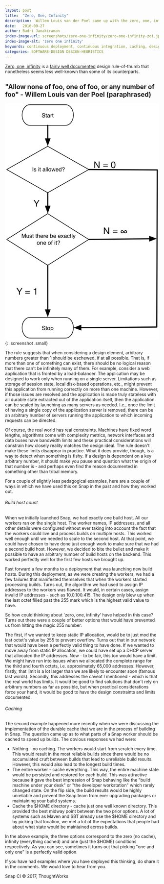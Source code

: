 ```yaml
---
layout: post
title:  "Zero, One, Infinity"
description:  Willem Louis van der Poel came up with the zero, one, infinity heuristic. We find that remains a useful way to think of design parameters and constraints.
date:   2016-09-27
author: Badri Janakiraman
index-image-url: screenshots/zero-one-infinity/zero-one-infinity-zoi.jpg
index-image-alt: 'zero one infinity'
keywords: continuous deployment, continuous integration, caching, design, heuristics, rules-of-thumb
categories: SOFTWARE-DESIGN DESIGN-HEURISTICS
---
```


[Zero, one, infinity](https://en.wikipedia.org/wiki/Zero_one_infinity_rule) is a [fairly well documented](http://c2.com/cgi/wiki?ZeroOneInfinityRule) design rule-of-thumb that nonetheless seems less well-known than some of its counterparts.

## "Allow none of foo, one of foo, or any number of foo" - Willem Louis van der Poel (paraphrased)

![zero one infinity](/assets/images/zero-one-infinity/zero-one.png){: .screenshot .small}

The rule suggests that when considering a design element, arbitrary numbers greater than 1 should be eschewed, if at all possible. That is, if more than one of something can exist, there should be no logical reason that there can't be infinitely many of them. For example, consider a web application that is fronted by a load-balancer. The application may be designed to work only when running on a single server. Limitations such as storage of session state, local disk-based operations, etc., might prevent this application from running correctly on more than one machine. However, if those issues are resolved and the application is made truly stateless with all durable state extracted out of the application itself, then the application can be scaled by launching as many servers as needed. I.e., once the limit of having a single copy of the application server is removed, there can be an arbitrary number of servers running the application to which incoming requests can be directed.

Of course, the real world has real constraints. Machines have fixed word lengths, algorithms come with complexity metrics, network interfaces and data buses have bandwidth limits and these practical considerations will constrain how closely reality matches the design ideal. The rule doesn't make these limits disappear in practice. What it does provide, though, is a way to detect when something is fishy. If a design is dependent on a key arbitrary number, it should make you pause and question what the origin of that number is - and perhaps even find the reason documented in something other than tribal memory.

For a couple of slightly less pedagogical examples, here are a couple of ways in which we have used this on Snap in the past  and how they worked out.

###### Build host count

When we initially launched Snap, we had exactly one build host. All our workers ran on the single host. The worker names, IP addresses, and all other details were configured without ever taking into account the fact that the workers could live and process builds on multiple hosts. This worked well enough until we needed to scale to the second host. At that point, we could have chosen to have done just enough work to make sure that we had a second build host. However, we decided to bite the bullet and make it possible to have an arbitrary number of build hosts on the backend. This worked perfectly well for the first few hosts we brought up.

Fast forward a few months to a deployment that was launching new build hosts. During this deployment, as we were creating the workers, we had a few failures that manifested themselves that when the workers started processing builds. Turns out, the algorithm we had used to assign IP addresses to the workers was flawed. It would, in certain cases, assign invalid IP addresses - such as 10.0.100.415. The design only blew up when the last octet filled past the 255 mark which is the highest valid value to have.

So how could thinking about 'zero, one, infinity' have helped in this case? Turns out there were a couple of better options that would have prevented us from hitting the magic 255 number.

The first, if we wanted to keep static IP allocation, would be to just mod the last octet's value by 255 to prevent overflow. Turns out that in our network that would have been a perfectly valid thing to have done. If we wanted to move away from static IP allocation, we could have set up a DHCP server that allocated the IP addresses. Now - to be fair, this too would have a limit. We might have run into issues when we allocated the complete range for the third and fourth octets, i.e. approximately 65,000 addresses. However, firstly, that limit is a lot larger than we are likely to encounter soon (famous last words). Secondly, this addresses the caveat I mentioned - which is that the real world has limits. It would be good to find solutions that don't rely on arbitrary numbers as far as possible, but when practical considerations force your hand, it would be good to have the design constraints and limits documented.

###### Caching

The second example happened more recently when we were discussing the implementation of the durable cache that we are in the process of building in Snap. The question came up as to what parts of a Snap worker should be cached to speed up builds. The obvious responses we had were:

* Nothing - no caching. The workers would start from scratch every time. This would result in the most reliable builds since there would be no accumulated cruft between builds that lead to unreliable build results. However, this would also lead to the longest build times.
* The entire worker - cache everything. This way, the entire machine state would be persisted and restored for each build. This was attractive because it gave the best impression of Snap behaving like the "build machine under your desk" or "the developer workstation" which rarely changed state. On the flip side, the build results would be highly unreliable and prevent the Snap team from ever upgrading packages or maintaining your build systems.
* Cache the $HOME directory - cache just one well known directory. This provided the best midway point between the two prior options. A lot of systems such as Maven and SBT already use the $HOME directory and by picking that location, we met a lot of the expectations that people had about what state would be maintained across builds.

In the above example, the three options correspond to the zero (no cache), infinity (everything cached) and one (just the $HOME) conditions respectively. As you can see, sometimes it turns out that picking "one and only one" is a perfectly valid option.

If you have had examples where you have deployed this thinking, do share it in the comments. We would love to hear from you.

 
Snap CI © 2017, ThoughtWorks
